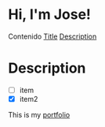 # Hi, I'm Jose!

Contenido
[Title](https://github.com/Ashe675/cf--github-proffessional?tab=readme-ov-file#hi-im-jose)
[Description](https://github.com/Ashe675/cf--github-proffessional?tab=readme-ov-file#description)

# Description
- [ ] item
- [x] item2

This is my [portfolio](https://portfolio1-4z9.pages.dev/)